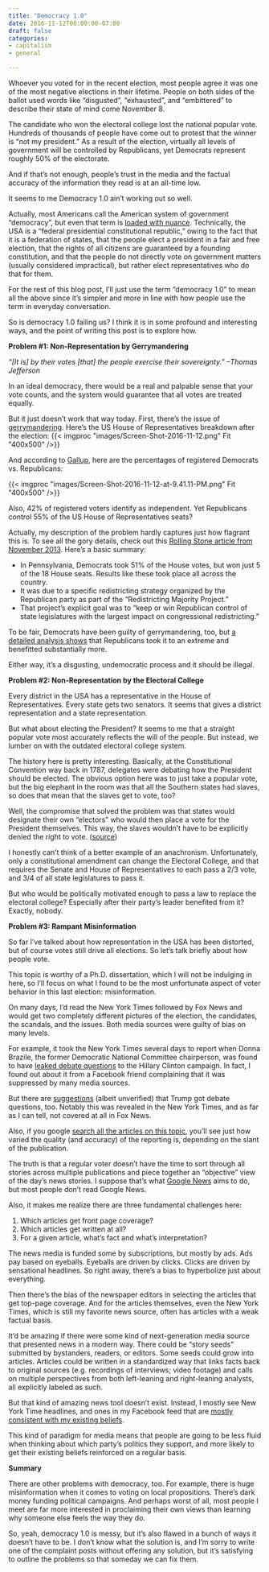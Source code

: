 ```yaml
---
title: "Democracy 1.0"
date: 2016-11-12T00:00:00-07:00
draft: false
categories:
- capitalism
- general

---
```

Whoever you voted for in the recent election, most people agree it was one of the most negative elections in their lifetime. People on both sides of the ballot used words like “disgusted”, “exhausted”, and “embittered” to describe their state of mind come November 8.

The candidate who won the electoral college lost the national popular vote. Hundreds of thousands of people have come out to protest that the winner is “not my president.” As a result of the election, virtually all levels of government will be controlled by Republicans, yet Democrats represent roughly 50% of the electorate.

And if that’s not enough, people’s trust in the media and the factual accuracy of the information they read is at an all-time low.

It seems to me Democracy 1.0 ain’t working out so well.

Actually, most Americans call the American system of government “democracy”, but even that term is [loaded with nuance](https://en.wikipedia.org/wiki/Democracy#Types_of_democracies). Technically, the USA is a “federal presidential constitutional republic,” owing to the fact that it is a federation of states, that the people elect a president in a fair and free election, that the rights of all citizens are guaranteed by a founding constitution, and that the people do not directly vote on government matters (usually considered impractical), but rather elect representatives who do that for them.

For the rest of this blog post, I’ll just use the term “democracy 1.0” to mean all the above since it’s simpler and more in line with how people use the term in everyday conversation.

So is democracy 1.0 failing us? I think it is in some profound and interesting ways, and the point of writing this post is to explore how.

<!--more-->

**Problem #1: Non-Representation by Gerrymandering**

*“[It is] by their votes [that] the people exercise their sovereignty.” –Thomas Jefferson*

In an ideal democracy, there would be a real and palpable sense that your vote counts, and the system would guarantee that all votes are treated equally.

But it just doesn’t work that way today. First, there’s the issue of [gerrymandering](https://en.wikipedia.org/wiki/Gerrymandering_in_the_United_States). Here’s the US House of Representatives breakdown after the election:
{{< imgproc "images/Screen-Shot-2016-11-12.png" Fit "400x500" />}}

And according to [Gallup](http://www.gallup.com/poll/188096/democratic-republican-identification-near-historical-lows.aspx), here are the percentages of registered Democrats vs. Republicans:

{{< imgproc "images/Screen-Shot-2016-11-12-at-9.41.11-PM.png" Fit "400x500" />}}

Also, 42% of registered voters identify as independent. Yet Republicans control 55% of the US House of Representatives seats?

Actually, my description of the problem hardly captures just how flagrant this is. To see all the gory details, check out this [Rolling Stone article from November 2013](http://www.rollingstone.com/politics/news/how-republicans-rig-the-game-20131111). Here’s a basic summary:

* In Pennsylvania, Democrats took 51% of the House votes, but won just 5 of the 18 House seats. Results like these took place all across the country.
* It was due to a specific redistricting strategy organized by the Republican party as part of the “Redistricting Majority Project.”
* That project’s explicit goal was to “keep or win Republican control of state legislatures with the largest impact on congressional redistricting.”

To be fair, Democrats have been guilty of gerrymandering, too, but [a detailed analysis shows](http://election.princeton.edu/2012/12/30/gerrymanders-part-1-busting-the-both-sides-do-it-myth/) that Republicans took it to an extreme and benefitted substantially more.

Either way, it’s a disgusting, undemocratic process and it should be illegal.

**Problem #2: Non-Representation by the Electoral College**

Every district in the USA has a representative in the House of Representatives. Every state gets two senators. It seems that gives a district representation and a state representation.

But what about electing the President? It seems to me that a straight popular vote most accurately reflects the will of the people. But instead, we lumber on with the outdated electoral college system.

The history here is pretty interesting. Basically, at the Constitutional Convention way back in 1787, delegates were debating how the President should be elected. The obvious option here was to just take a popular vote, but the big elephant in the room was that all the Southern states had slaves, so does that mean that the slaves get to vote, too?

Well, the compromise that solved the problem was that states would designate their own “electors” who would then place a vote for the President themselves. This way, the slaves wouldn’t have to be explicitly denied the right to vote. ([source](https://en.wikipedia.org/wiki/Electoral_College_(United_States)))

I honestly can’t think of a better example of an anachronism. Unfortunately, only a constitutional amendment can change the Electoral College, and that requires the Senate and House of Representatives to each pass a 2/3 vote, and 3/4 of all state legislatures to pass it.

But who would be politically motivated enough to pass a law to replace the electoral college? Especially after their party’s leader benefited from it? Exactly, nobody.

**Problem #3: Rampant Misinformation**

So far I’ve talked about how representation in the USA has been distorted, but of course votes still drive all elections. So let’s talk briefly about how people vote.

This topic is worthy of a Ph.D. dissertation, which I will not be indulging in here, so I’ll focus on what I found to be the most unfortunate aspect of voter behavior in this last election: misinformation.

On many days, I’d read the New York Times followed by Fox News and would get two completely different pictures of the election, the candidates, the scandals, and the issues. Both media sources were guilty of bias on many levels.

For example, it took the New York Times several days to report when Donna Brazile, the former Democratic National Committee chairperson, was found to have [leaked debate questions](http://money.cnn.com/2016/10/31/media/donna-brazile-cnn-resignation/index.html) to the Hillary Clinton campaign. In fact, I found out about it from a Facebook friend complaining that it was suppressed by many media sources.

But there are [suggestions](http://deadline.com/2016/11/megyn-kelly-donald-trump-new-york-times-book-poison-leak-debate-question-settle-for-more-1201852755/) (albeit unverified) that Trump got debate questions, too. Notably this was revealed in the New York Times, and as far as I can tell, not covered at all in Fox News.

Also, if you google [search all the articles on this topic](https://www.google.com/search?q=Megyn+Kelly+Donald+Trump+Debate+Question+Leaked&oq=Megyn+Kelly+Donald+Trump+Debate+Question+Leaked&aqs=chrome..69i57.200j0j7&sourceid=chrome&ie=UTF-8#q=Megyn+Kelly+Donald+Trump+Debate+Question+Leaked&tbm=nws), you’ll see just how varied the quality (and accuracy) of the reporting is, depending on the slant of the publication.

The truth is that a regular voter doesn’t have the time to sort through all stories across multiple publications and piece together an “objective” view of the day’s news stories. I suppose that’s what [Google News](https://news.google.com/) aims to do, but most people don’t read Google News.

Also, it makes me realize there are three fundamental challenges here:

1. Which articles get front page coverage?
1. Which articles get written at all?
1. For a given article, what’s fact and what’s interpretation?

The news media is funded some by subscriptions, but mostly by ads. Ads pay based on eyeballs. Eyeballs are driven by clicks. Clicks are driven by sensational headlines. So right away, there’s a bias to hyperbolize just about everything.

Then there’s the bias of the newspaper editors in selecting the articles that get top-page coverage. And for the articles themselves, even the New York Times, which is still my favorite news source, often has articles with a weak factual basis.

It’d be amazing if there were some kind of next-generation media source that presented news in a modern way. There could be “story seeds” submitted by bystanders, readers, or editors. Some seeds could grow into articles. Articles could be written in a standardized way that links facts back to original sources (e.g. recordings of interviews; video footage) and calls on multiple perspectives from both left-leaning and right-leaning analysts, all explicitly labeled as such.

But that kind of amazing news tool doesn’t exist. Instead, I mostly see New York Time headlines, and ones in my Facebook feed that are [mostly consistent with my existing beliefs](http://graphics.wsj.com/blue-feed-red-feed/).

This kind of paradigm for media means that people are going to be less fluid when thinking about which party’s politics they support, and more likely to get their existing beliefs reinforced on a regular basis.

**Summary**

There are other problems with democracy, too. For example, there is huge misinformation when it comes to voting on local propositions. There’s dark money funding political campaigns. And perhaps worst of all, most people I meet are far more interested in proclaiming their own views than learning why someone else feels the way they do.

So, yeah, democracy 1.0 is messy, but it’s also flawed in a bunch of ways it doesn’t have to be. I don’t know what the solution is, and I’m sorry to write one of the complaint posts without offering any solution, but it’s satisfying to outline the problems so that someday we can fix them.